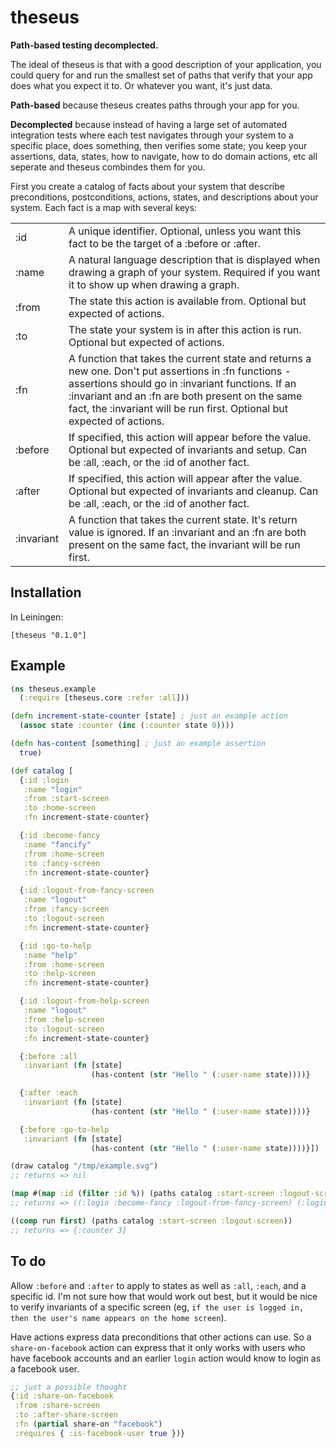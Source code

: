 # theseus

**Path-based testing decomplected.**

The ideal of theseus is that with a good description of your application, you could query for and run the smallest set of paths that verify that your app does what you expect it to. Or whatever you want, it's just data.

**Path-based** because theseus creates paths through your app for you.

**Decomplected** because instead of having a large set of automated integration tests where each test navigates through your system to a specific place, does something, then verifies some state; you keep your assertions, data, states, how to navigate, how to do domain actions, etc all seperate and theseus combindes them for you.

First you create a catalog of facts about your system that describe preconditions, postconditions, actions, states, and descriptions about your system. Each fact is a map with several keys:

<table>
  <tr><td>:id</td>
      <td>A unique identifier. Optional, unless you want this fact to be the target of a :before or :after.</td></tr>
  <tr><td>:name</td>
      <td>A natural language description that is displayed when drawing a graph of your system. Required if you want it to show up when drawing a graph.</td></tr>
  <tr><td>:from</td>
      <td>The state this action is available from. Optional but expected of actions.</td></tr>
  <tr><td>:to</td>
      <td>The state your system is in after this action is run. Optional but expected of actions.</td></tr>
  <tr><td>:fn</td>
      <td>A function that takes the current state and returns a new one. Don't put assertions in :fn functions - assertions should go in :invariant functions. If an :invariant and an :fn are both present on the same fact, the :invariant will be run first. Optional but expected of actions.</td></tr>
  <tr><td>:before</td>
      <td>If specified, this action will appear before the value. Optional but expected of invariants and setup. Can be :all, :each, or the :id of another fact.</td></tr>
  <tr><td>:after</td>
      <td>If specified, this action will appear after the value. Optional but expected of invariants and cleanup. Can be :all, :each, or the :id of another fact.</td></tr>
  <tr><td>:invariant</td>
      <td>A function that takes the current state. It's return value is ignored. If an :invariant and an :fn are both present on the same fact, the invariant will be run first.</td></tr>
</table>

## Installation

In Leiningen:

    [theseus "0.1.0"]

## Example

```clj
(ns theseus.example
  (:require [theseus.core :refer :all]))

(defn increment-state-counter [state] ; just an example action
  (assoc state :counter (inc (:counter state 0))))

(defn has-content [something] ; just an example assertion
  true)

(def catalog [
  {:id :login
   :name "login"
   :from :start-screen
   :to :home-screen
   :fn increment-state-counter}

  {:id :become-fancy
   :name "fancify"
   :from :home-screen
   :to :fancy-screen
   :fn increment-state-counter}

  {:id :logout-from-fancy-screen
   :name "logout"
   :from :fancy-screen
   :to :logout-screen
   :fn increment-state-counter}

  {:id :go-to-help
   :name "help"
   :from :home-screen
   :to :help-screen
   :fn increment-state-counter}

  {:id :logout-from-help-screen
   :name "logout"
   :from :help-screen
   :to :logout-screen
   :fn increment-state-counter}

  {:before :all
   :invariant (fn [state]
                  (has-content (str "Hello " (:user-name state))))}

  {:after :each
   :invariant (fn [state]
                  (has-content (str "Hello " (:user-name state))))}

  {:before :go-to-help
   :invariant (fn [state]
                  (has-content (str "Hello " (:user-name state))))}])

(draw catalog "/tmp/example.svg")
;; returns => nil

(map #(map :id (filter :id %)) (paths catalog :start-screen :logout-screen))
;; returns => ((:login :become-fancy :logout-from-fancy-screen) (:login :go-to-help :logout-from-help-screen))

((comp run first) (paths catalog :start-screen :logout-screen))
;; returns => {:counter 3}
```

## To do

Allow `:before` and `:after` to apply to states as well as `:all`, `:each`, and a specific id. I'm not sure how that would work out best, but it would be nice to verify invariants of a specific screen (eg, `if the user is logged in, then the user's name appears on the home screen`).


Have actions express data preconditions that other actions can use. So a `share-on-facebook` action can express that it only works with users who have facebook accounts and an earlier `login` action would know to login as a facebook user.

```clj
;; just a possible thought
{:id :share-on-facebook
 :from :share-screen
 :to :after-share-screen
 :fn (partial share-on "facebook")
 :requires { :is-facebook-user true })}
```
